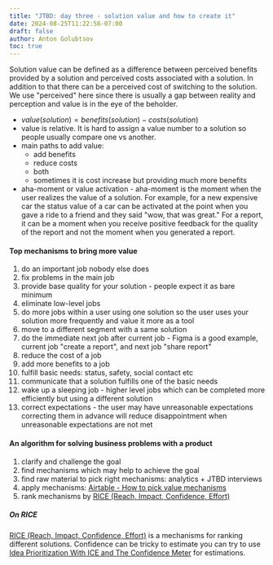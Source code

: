 ```yaml
---
title: "JTBD: day three - solution value and how to create it"
date: 2024-08-25T11:22:58-07:00
draft: false
author: Anton Golubtsov
toc: true
---
```


Solution value can be defined as a difference between perceived benefits provided by a solution and perceived costs associated with a solution. In addition to that there can be a perceived cost of switching to the solution. We use "perceived" here since there is usually a gap between reality and perception and value is in the eye of the beholder.

- $value(solution) = benefits(solution) - costs(solution)$ 
- value is relative. It is hard to assign a value number to a solution so people usually compare one vs another.
- main paths to add value:
	- add benefits
	- reduce costs
	- both
	- sometimes it is cost increase but providing much more benefits
- aha-moment or value activation - aha-moment is the moment when the user realizes the value of a solution. For example, for a new expensive car the status value of a car can be activated at the point when you gave a ride to a friend and they said "wow, that was great." For a report, it can be a moment when you receive positive feedback for the quality of the report and not the moment when you generated a report.
#### Top mechanisms to bring more value
1. do an important job nobody else does
2. fix problems in the main job
3. provide base quality for your solution - people expect it as bare minimum
4. eliminate low-level jobs
5. do more jobs within a user using one solution so the user uses your solution more frequently and value it more as a tool
6. move to a different segment with a same solution
7. do the immediate next job after current job - Figma is a good example, current job "create a report", and next job "share report"
8. reduce the cost of a job
9. add more benefits to a job
10. fulfill basic needs: status, safety, social contact etc
11. communicate that a solution fulfills one of the basic needs
12. wake up a sleeping job - higher level jobs which can be completed more efficiently but using a different solution
13. correct expectations - the user may have unreasonable expectations correcting them in advance will reduce disappointment when unreasonable expectations are not met

#### An algorithm for solving business problems with a product
1. clarify and challenge the goal
2. find mechanisms which may help to achieve the goal
3. find raw material to pick right mechanisms: analytics + JTBD interviews
4. apply mechanisms: [Airtable - How to pick value mechanisms](https://airtable.com/appjUxuSKoqSjUEo8/shrZ8UM9jhuaE5kk4)
5. rank mechanisms by [RICE (Reach, Impact, Confidence, Effort)](https://www.intercom.com/blog/rice-simple-prioritization-for-product-managers/)

##### On RICE
 [RICE (Reach, Impact, Confidence, Effort)](https://www.intercom.com/blog/rice-simple-prioritization-for-product-managers/) is a mechanisms for ranking different solutions. Confidence can be tricky to estimate you can try to use [Idea Prioritization With ICE and The Confidence Meter](https://itamargilad.com/the-tool-that-will-help-you-choose-better-product-ideas/) for estimations.